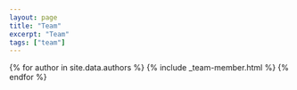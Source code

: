 ```yaml
---
layout: page
title: "Team"
excerpt: "Team"
tags: ["team"]
---
```


{% for author in site.data.authors %}
  {% include _team-member.html %}
{% endfor %}
